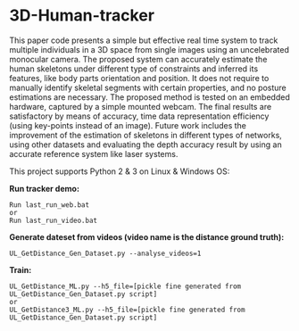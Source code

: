 # 3D-Human-tracker

This paper code presents a simple but effective real time system to track multiple individuals in a
3D space from single images using an uncelebrated monocular camera. The proposed system can
accurately estimate the human skeletons under different type of constraints and inferred its features,
like body parts orientation and position. It does not require to manually identify skeletal segments
with certain properties, and no posture estimations are necessary. The proposed method is tested
on an embedded hardware, captured by a simple mounted webcam. The final results are satisfactory
by means of accuracy, time data representation efficiency (using key-points instead of an image).
Future work includes the improvement of the estimation of skeletons in different types of networks,
using other datasets and evaluating the depth accuracy result by using an accurate reference system
like laser systems.

This project supports Python 2 & 3 on Linux & Windows OS:

**Run tracker demo:**
```
Run last_run_web.bat
or
Run last_run_video.bat
```

**Generate dateset from videos (video name is the distance ground truth):**
```
UL_GetDistance_Gen_Dataset.py --analyse_videos=1
```

**Train:**
```
UL_GetDistance_ML.py --h5_file=[pickle fine generated from UL_GetDistance_Gen_Dataset.py script]
or
UL_GetDistance3_ML.py --h5_file=[pickle fine generated from UL_GetDistance_Gen_Dataset.py script]
```
